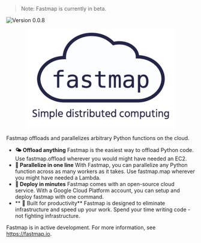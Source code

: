 > Note: Fastmap is currently in beta. 

![Version 0.0.8](https://img.shields.io/badge/version-0.0.8-red)

<p align="center">
    <img alt="fastmap logo" src="assets/fastmap_logo.png" width="400" />
</p>

Fastmap offloads and parallelizes arbitrary Python functions on the cloud.

- **🌤  Offload anything** Fastmap is the easiest way to offload Python code. Use fastmap.offload wherever you would might have needed an EC2.
- **🔗  Parallelize in one line** With Fastmap, you can parallelize any Python function across as many workers as it takes. Use fastmap.map wherever you might have needed a Lambda.
- **🚀  Deploy in minutes** Fastmap comes with an open-source cloud service. With a Google Cloud Platform account, you can setup and deploy fastmap with one command.
- ** 🛀  Built for productivity** Fastmap is designed to eliminate infrastructure and speed up your work. Spend your time writing code - not fighting infrastructure.

Fastmap is in active development. For more information, see https://fastmap.io.


<!-- 
![Demo gif of fastmap](assets/demo.gif)

- **🚀 Speed up parallel tasks**. Fastmap automatically parallelizes your code and distributes work locally and on the cloud.
- **🐣 Trivial to use**. Add `global_init` to the top of your file, and replace every instance of `map` with `fastmap`. There is no code to upload and the SDK consists of [only 3 functions](https://fastmap.io/docs#interface).
- **🐣 Free and open**. Fastmap is open source, transparent, and simple. Don't get locked into proprietary frameworks or, for that matter, your own infrastructure.
- **🚀 Deploy in minutes**. With a Google Cloud Platform account, you can setup and deploy your fastmap cloud service with [one command](https://github.com/fastmap-io/fastmap-server).

### Docs

For complete documentation, go to [https://fastmap.io/docs](https://fastmap.io/docs),


### SDK installation

```bash
pip3 install -U fastmap
```


### Conceptual local example

This maps your code locally across multiple CPUs.
For a LOCAL exec policy, no extra server setup is required.

```python
import csv
from my_project import big_function
import fastmap

config = fastmap.init(exec_policy="LOCAL")

with open('lots_of_data.csv') as fh:
    long_list = list(csv.reader(fh))

results = list(config.fastmap(big_function, long_list))

```


### Conceptual cloud example

To setup a server to test with, see https://github.com/fastmap-io/fastmap-server. This can be deployed either locally or to GCP. After running the single-command deploy script, you will have your CLOUD_URL and SECRET_TOKEN.

*Important: Protect your secret token like a password and never commit it to version control*

```python
import csv
from config import CLOUD_URL, SECRET_TOKEN
from my_project import big_function
import fastmap

config = fastmap.init(
    cloud_url=CLOUD_URL,
    secret=SECRET_TOKEN)

with open('lots_of_data.csv') as fh:
    long_list = list(csv.reader(fh))

results = list(config.fastmap(big_function, long_list))

```


### Runnable example

See fastmap_example_test.py on the [open source cloud service repo](https://github.com/fastmap-io/fastmap-server). This will estimate pi using the Monte Carlo method.


### When should you use fastmap?

As a rule-of-thumb, fastmap will speed up any call to map that would have otherwise taken more than one second. This is possible because, under the default ADAPTIVE execution policy, fastmap algorithmically distributes work locally and across the cloud.

If you are planning to use the 'CLOUD' exec_policy, which prevents local processing, fastmap is appropriate when your function is either a scraper or is computationally-heavy. This is because transferring data to the cloud for processing always takes a non-zero amount of time. The trade-off depends on your network speeds and distance to your fastmap server cluster.

If in doubt, try running fastmap with a small test dataset. Fastmap attempts to be transparent and will inform you when using it has made your code slower.


### Questions

Fastmap.io is a new project and I would love to hear your feedback. You can contact me directly at scott@fastmap.io.
 -->

